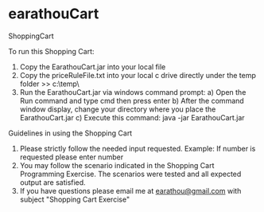 # earathouCart
ShoppingCart


To run this Shopping Cart:

1) Copy the EarathouCart.jar into your local file
2) Copy the priceRuleFile.txt into your local c drive directly under the temp folder >> c:\temp\
3) Run the EarathouCart.jar via windows command prompt:
 a) Open the Run command and type cmd then press enter
 b) After the command window display, change your directory where you place the EarathouCart.jar
 c) Execute this command: java -jar EarathouCart.jar
 
Guidelines in using the Shopping Cart
1) Please strictly follow the needed input requested. Example: If number is requested please enter number
2) You may follow the scenario indicated in the Shopping Cart Programming Exercise. The scenarios were tested and all expected output are satisfied.
3) If you have questions please email me at earathou@gmail.com with subject "Shopping Cart Exercise"
